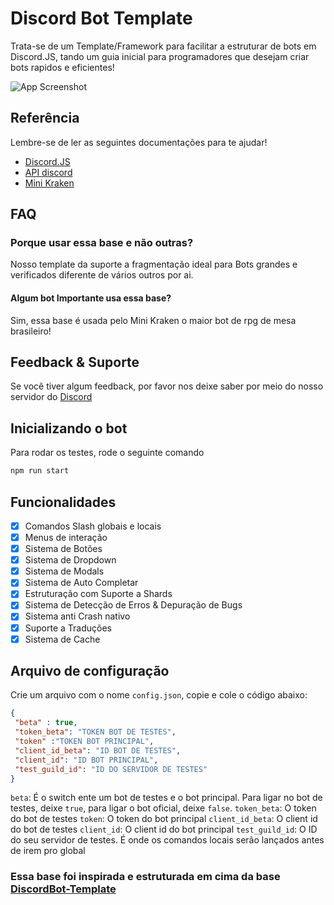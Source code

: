 
# Discord Bot Template

Trata-se de um Template/Framework para facilitar a estruturar de bots em Discord.JS, tando um guia inicial para programadores que desejam criar bots rapidos e eficientes!

![App Screenshot](https://raw.githubusercontent.com/Mini-Kraken/Bot-Template/main/banner.png)

## Referência

Lembre-se de ler as seguintes documentações para te ajudar!

- [Discord.JS](https://discord.js.org)
- [API discord](https://discord.com/developers/docs/intro)
- [Mini Kraken](https://minikraken.tk)

## FAQ

### Porque usar essa base e não outras?

Nosso template da suporte a fragmentação ideal para Bots grandes e verificados diferente de vários outros por ai.

#### Algum bot Importante usa essa base?

Sim, essa base é usada pelo Mini Kraken o maior bot de rpg de mesa brasileiro!

## Feedback & Suporte

Se você tiver algum feedback, por favor nos deixe saber por meio do nosso servidor do [Discord](https://discord.com/invite/Nm3CypkQaq)

## Inicializando o bot

Para rodar os testes, rode o seguinte comando

```bash
npm run start
```

## Funcionalidades

- [X]  Comandos Slash globais e locais
- [X]  Menus de interação
- [X]  Sistema de Botões
- [X]  Sistema de Dropdown
- [X]  Sistema de Modals
- [X]  Sistema de Auto Completar
- [X]  Estruturação com Suporte a Shards
- [X]  Sistema de Detecção de Erros & Depuração de Bugs
- [X]  Sistema anti Crash nativo
- [X]  Suporte a Traduções
- [X]  Sistema de Cache

## Arquivo de configuração
Crie um arquivo com o nome `config.json`, copie e cole o código abaixo:
```json
{ 
 "beta" : true,
 "token_beta": "TOKEN BOT DE TESTES",
 "token" :"TOKEN BOT PRINCIPAL",
 "client_id_beta": "ID BOT DE TESTES",
 "client_id": "ID BOT PRINCIPAL",
 "test_guild_id": "ID DO SERVIDOR DE TESTES"
}
```
`beta`: É o switch ente um bot de testes e o bot principal. Para ligar no bot de testes, deixe `true`, para ligar o bot oficial, deixe `false`.
`token_beta`: O token do bot de testes
`token`: O token do bot principal
`client_id_beta`: O client id do bot de testes
`client_id`: O client id do bot principal
`test_guild_id`: O ID do seu servidor de testes. É onde os comandos locais serão lançados antes de irem pro global

### Essa base foi inspirada e estruturada em cima da base [DiscordBot-Template](https://github.com/NamVr/DiscordBot-Template)
